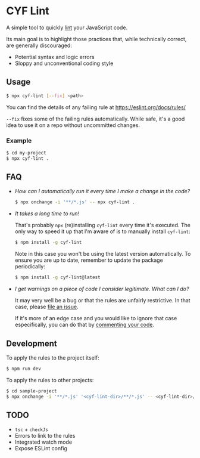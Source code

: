 # CYF Lint

A simple tool to quickly [lint](<https://en.wikipedia.org/wiki/Lint_(software)>)
your JavaScript code.

Its main goal is to highlight those practices that, while technically correct,
are generally discouraged:

- Potential syntax and logic errors
- Sloppy and unconventional coding style

## Usage

```bash
$ npx cyf-lint [--fix] <path>
```

You can find the details of any failing rule at https://eslint.org/docs/rules/

`--fix` fixes some of the failing rules automatically. While safe, it's a good
idea to use it on a repo without uncommitted changes.

### Example

```bash
$ cd my-project
$ npx cyf-lint .
```

## FAQ

- _How can I automatically run it every time I make a change in the code?_

  ```bash
  $ npx onchange -i '**/*.js' -- npx cyf-lint .
  ```

- _It takes a long time to run!_

  That's probably `npx` (re)installing `cyf-lint` every time it's executed. The
  only way to speed it up that I'm aware of is to manually install `cyf-lint`:

  ```bash
  $ npm install -g cyf-lint
  ```

  Note in this case you won't be using the latest version automatically. To
  ensure you are up to date, remember to update the package periodically:

  ```bash
  $ npm install -g cyf-lint@latest
  ```

- _I get warnings on a piece of code I consider legitimate. What can I do?_

  It may very well be a bug or that the rules are unfairly restrictive. In that
  case, please [file an issue](https://github.com/frosas/cyf-lint/issues).

  If it's more of an edge case and you would like to ignore that case especifically,
  you can do that by [commenting your code](https://eslint.org/docs/user-guide/configuring#disabling-rules-with-inline-comments).

## Development

To apply the rules to the project itself:

```bash
$ npm run dev
```

To apply the rules to other projects:

```bash
$ cd sample-project
$ npx onchange -i '**/*.js' '<cyf-lint-dir>/**/*.js' -- <cyf-lint-dir>/bin/cyf-lint .
```

## TODO

- `tsc` + `checkJs`
- Errors to link to the rules
- Integrated watch mode
- Expose ESLint config
